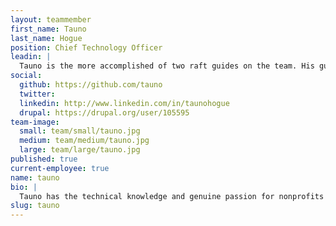 ```yaml
---
layout: teammember
first_name: Tauno
last_name: Hogue
position: Chief Technology Officer
leadin: |
  Tauno is the more accomplished of two raft guides on the team. His guiding experience has given him a cool head and great communication skills, which come in handy in his role as our lead developer.
social:
  github: https://github.com/tauno
  twitter:
  linkedin: http://www.linkedin.com/in/taunohogue
  drupal: https://drupal.org/user/105595
team-image:
  small: team/small/tauno.jpg
  medium: team/medium/tauno.jpg
  large: team/large/tauno.jpg
published: true
current-employee: true
name: tauno
bio: |
  Tauno has the technical knowledge and genuine passion for nonprofits that we look for in a ThinkShout team leader. He sets the bar high and tackles each new challenge with positivity and a thoughtfulness that’s downright contagious. Prior to ThinkShout, Tauno worked at the University of Oregon, where he contributed to the development of a complex Drupal-based online learning platform for language teachers. He holds a degree in Natural Resources Planning & Interpretation and continues to pursue his passion for the outdoors by spending a great deal of his free time neck-deep in nature.
slug: tauno
---
```

